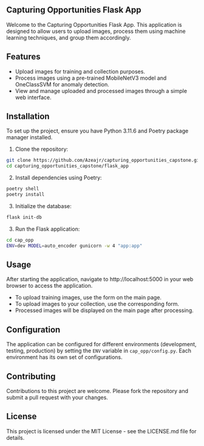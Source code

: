 ## Capturing Opportunities Flask App
Welcome to the Capturing Opportunities Flask App. This application is designed to allow users to upload images, process them using machine learning techniques, and group them accordingly.

## Features
- Upload images for training and collection purposes.
- Process images using a pre-trained MobileNetV3 model and OneClassSVM for anomaly detection.
- View and manage uploaded and processed images through a simple web interface.
## Installation
To set up the project, ensure you have Python 3.11.6 and Poetry package manager installed.

1. Clone the repository:
```bash
git clone https://github.com/Azeajr/capturing_opportunities_capstone.git
cd capturing_opportunities_capstone/flask_app
```
2. Install dependencies using Poetry:
```bash
poetry shell
poetry install
```
3. Initialize the database:
```bash
flask init-db
```

3. Run the Flask application:
```bash
cd cap_opp
ENV=dev MODEL=auto_encoder gunicorn -w 4 "app:app" 
```
## Usage
After starting the application, navigate to http://localhost:5000 in your web browser to access the application.

- To upload training images, use the form on the main page.
- To upload images to your collection, use the corresponding form.
- Processed images will be displayed on the main page after processing.
## Configuration
The application can be configured for different environments (development, testing, production) by setting the `ENV` variable in `cap_opp/config.py`. Each environment has its own set of configurations.

## Contributing
Contributions to this project are welcome. Please fork the repository and submit a pull request with your changes.

## License
This project is licensed under the MIT License - see the LICENSE.md file for details.


